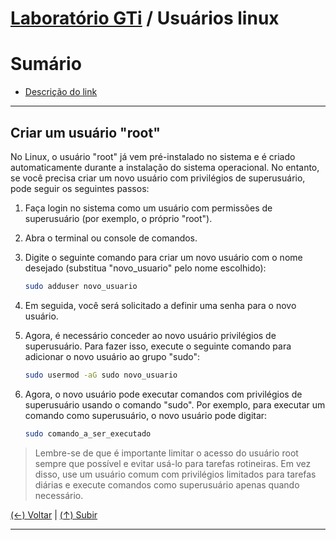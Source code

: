 # [Laboratório GTi](https://github.com/systemboys/GTi_Laboratory#laborat%C3%B3rio-gti "Laboratório GTi") / Usuários linux

# Sumário

- [Descrição do link](#link "Descrição do link")

---

## Criar um usuário "root"

No Linux, o usuário "root" já vem pré-instalado no sistema e é criado automaticamente durante a instalação do sistema operacional. No entanto, se você precisa criar um novo usuário com privilégios de superusuário, pode seguir os seguintes passos:

1. Faça login no sistema como um usuário com permissões de superusuário (por exemplo, o próprio "root").

2. Abra o terminal ou console de comandos.

3. Digite o seguinte comando para criar um novo usuário com o nome desejado (substitua "novo_usuario" pelo nome escolhido):

    ```bash
    sudo adduser novo_usuario
    ```

4. Em seguida, você será solicitado a definir uma senha para o novo usuário.

5. Agora, é necessário conceder ao novo usuário privilégios de superusuário. Para fazer isso, execute o seguinte comando para adicionar o novo usuário ao grupo "sudo":

    ```bash
    sudo usermod -aG sudo novo_usuario
    ```

6. Agora, o novo usuário pode executar comandos com privilégios de superusuário usando o comando "sudo". Por exemplo, para executar um comando como superusuário, o novo usuário pode digitar:

    ```bash
    sudo comando_a_ser_executado
    ```

> Lembre-se de que é importante limitar o acesso do usuário root sempre que possível e evitar usá-lo para tarefas rotineiras. Em vez disso, use um usuário comum com privilégios limitados para tarefas diárias e execute comandos como superusuário apenas quando necessário.

[(&larr;) Voltar](https://github.com/systemboys/GTi_Laboratory#laborat%C3%B3rio-gti "Voltar ao Sumário") | 
[(&uarr;) Subir](#laborat%C3%B3rio-gti--usu%C3%A1rios-linux "Subir para o topo")

---
